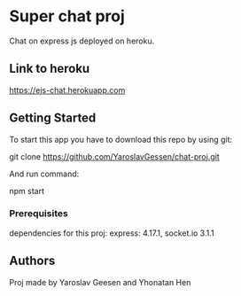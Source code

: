 # Super chat proj

Chat on express js deployed on heroku.

## Link to heroku

https://ejs-chat.herokuapp.com

## Getting Started

To start this app you have to download this repo by using git: 

git clone https://github.com/YaroslavGessen/chat-proj.git

And run command:

npm start

### Prerequisites

dependencies for this proj: 
express: 4.17.1,
socket.io 3.1.1


## Authors

Proj made by Yaroslav Geesen and Yhonatan Hen
